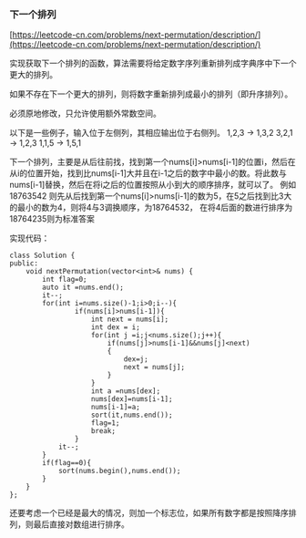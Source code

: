 ### 下一个排列
[https://leetcode-cn.com/problems/next-permutation/description/](https://leetcode-cn.com/problems/next-permutation/description/)

实现获取下一个排列的函数，算法需要将给定数字序列重新排列成字典序中下一个更大的排列。

如果不存在下一个更大的排列，则将数字重新排列成最小的排列（即升序排列）。

必须原地修改，只允许使用额外常数空间。

以下是一些例子，输入位于左侧列，其相应输出位于右侧列。
1,2,3 → 1,3,2
3,2,1 → 1,2,3
1,1,5 → 1,5,1

下一个排列，主要是从后往前找，找到第一个nums[i]>nums[i-1]的位置i，然后在从i的位置开始，找到比nums[i-1]大并且在i-1之后的数字中最小的数。将此数与nums[i-1]替换，然后在将i之后的位置按照从小到大的顺序排序，就可以了。
例如 18763542
则先从后找到第一个nums[i]>nums[i-1]的数为5，在5之后找到比3大的最小的数为4，则将4与3调换顺序，为18764532，
在将4后面的数进行排序为18764235则为标准答案

实现代码：
~~~
class Solution {
public:
    void nextPermutation(vector<int>& nums) {
        int flag=0;
        auto it =nums.end();
        it--;
        for(int i=nums.size()-1;i>0;i--){
                if(nums[i]>nums[i-1]){
                    int next = nums[i];
                    int dex = i;
                    for(int j =i;j<nums.size();j++){
                        if(nums[j]>nums[i-1]&&nums[j]<next)
                        {
                            dex=j;
                            next = nums[j];
                        }
                    }
                    int a =nums[dex];
                    nums[dex]=nums[i-1];
                    nums[i-1]=a;
                    sort(it,nums.end());
                    flag=1;
                    break;
                }
            it--;
        }
        if(flag==0){
            sort(nums.begin(),nums.end());
        }
    }
};
~~~
还要考虑一个已经是最大的情况，则加一个标志位，如果所有数字都是按照降序排列，则最后直接对数组进行排序。
